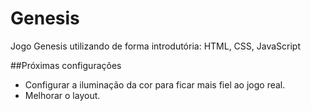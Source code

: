 # Genesis
Jogo Genesis utilizando de forma introdutória: HTML, CSS, JavaScript

##Próximas configurações

- Configurar a iluminação da cor para ficar mais fiel ao jogo real.
- Melhorar o layout.
